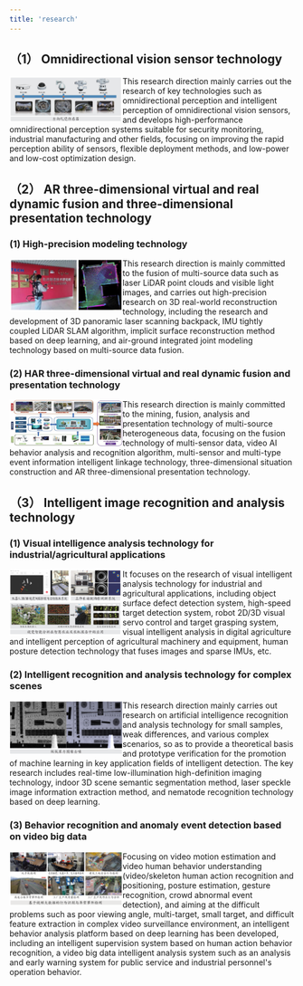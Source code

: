 ```yaml
---
title: 'research'
---
```



## （1） Omnidirectional vision sensor technology
<img  align="left" src="https://github.com/nimtecv/nimtecv.github.io/raw/master//images/01.png"   width="200px" />
This research direction mainly carries out the research of key technologies such as omnidirectional perception and intelligent perception of omnidirectional vision sensors, and develops high-performance omnidirectional perception systems suitable for security monitoring, industrial manufacturing and other fields, focusing on improving the rapid perception ability of sensors, flexible deployment methods, and low-power and low-cost optimization design.

## （2） AR three-dimensional virtual and real dynamic fusion and three-dimensional presentation technology

### (1) High-precision modeling technology
<img  align="left" src="https://github.com/nimtecv/nimtecv.github.io/raw/master//images/02.png"   width="200px" />
This research direction is mainly committed to the fusion of multi-source data such as laser LiDAR point clouds and visible light images, and carries out high-precision research on 3D real-world reconstruction technology, including the research and development of 3D panoramic laser scanning backpack, IMU tightly coupled LiDAR SLAM algorithm, implicit surface reconstruction method based on deep learning, and air-ground integrated joint modeling technology based on multi-source data fusion.<br>

### (2) HAR three-dimensional virtual and real dynamic fusion and presentation technology
<img  align="left" src="https://github.com/nimtecv/nimtecv.github.io/raw/master//images/03.png"   width="200px" />
This research direction is mainly committed to the mining, fusion, analysis and presentation technology of multi-source heterogeneous data, focusing on the fusion technology of multi-sensor data, video AI behavior analysis and recognition algorithm, multi-sensor and multi-type event information intelligent linkage technology, three-dimensional situation construction and AR three-dimensional presentation technology.<br>

## （3） Intelligent image recognition and analysis technology
### (1) Visual intelligence analysis technology for industrial/agricultural applications
<img  align="left" src="https://github.com/nimtecv/nimtecv.github.io/raw/master//images/04.png"   width="200px" />
It focuses on the research of visual intelligent analysis technology for industrial and agricultural applications, including object surface defect detection system, high-speed target detection system, robot 2D/3D visual servo control and target grasping system, visual intelligent analysis in digital agriculture and intelligent perception of agricultural machinery and equipment, human posture detection technology that fuses images and sparse IMUs, etc.


### (2) Intelligent recognition and analysis technology for complex scenes
<img  align="left" src="https://github.com/nimtecv/nimtecv.github.io/raw/master//images/05.png"   width="200px" />
This research direction mainly carries out research on artificial intelligence recognition and analysis technology for small samples, weak differences, and various complex scenarios, so as to provide a theoretical basis and prototype verification for the promotion of machine learning in key application fields of intelligent detection. The key research includes real-time low-illumination high-definition imaging technology, indoor 3D scene semantic segmentation method, laser speckle image information extraction method, and nematode recognition technology based on deep learning.

### (3) Behavior recognition and anomaly event detection based on video big data
<img  align="left" src="https://github.com/nimtecv/nimtecv.github.io/raw/master//images/06.png"   width="200px" />
Focusing on video motion estimation and video human behavior understanding (video/skeleton human action recognition and positioning, posture estimation, gesture recognition, crowd abnormal event detection), and aiming at the difficult problems such as poor viewing angle, multi-target, small target, and difficult feature extraction in complex video surveillance environment, an intelligent behavior analysis platform based on deep learning has been developed, including an intelligent supervision system based on human action behavior recognition, a video big data intelligent analysis system such as an analysis and early warning system for public service and industrial personnel's operation behavior.

